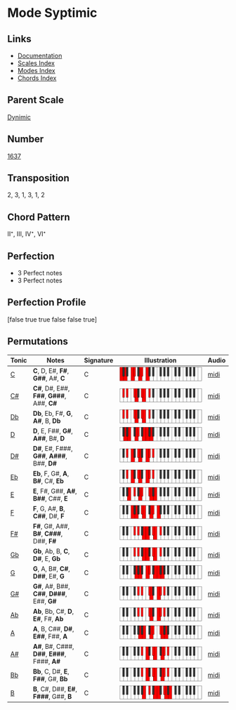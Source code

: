 # Mode Syptimic

## Links

- [Documentation](README.md)
- [Scales Index](Scales.md)
- [Modes Index](Modes.md)
- [Chords Index](Chords.md)

## Parent Scale

[Dynimic](ScaleDynimic.md)

## Number

[1637](https://ianring.com/musictheory/scales/1637)

## Transposition

2, 3, 1, 3, 1, 2

## Chord Pattern

II⁺, III, IV⁺, VI⁺

## Perfection

- 3 Perfect notes
- 3 Perfect notes

## Perfection Profile

[false true true false false true]

## Permutations

| Tonic | Notes | Signature | Illustration | Audio |
|-------|-------|-----------|--------------|-------|
| [C](ModeCNaturalSyptimic.md) | **C**, D, E#, **F#**, **G##**, A#, **C** | C | ![CNaturalSyptimic](ModeCNaturalSyptimic.png) | [midi](https://github.com/edipermadi/music/blob/main/docs/ModeCNaturalSyptimic.mid?raw=true) |
| [C#](ModeCSharpSyptimic.md) | **C#**, D#, E##, **F##**, **G###**, A##, **C#** | C | ![CSharpSyptimic](ModeCSharpSyptimic.png) | [midi](https://github.com/edipermadi/music/blob/main/docs/ModeCSharpSyptimic.mid?raw=true) |
| [Db](ModeDFlatSyptimic.md) | **Db**, Eb, F#, **G**, **A#**, B, **Db** | C | ![DFlatSyptimic](ModeDFlatSyptimic.png) | [midi](https://github.com/edipermadi/music/blob/main/docs/ModeDFlatSyptimic.mid?raw=true) |
| [D](ModeDNaturalSyptimic.md) | **D**, E, F##, **G#**, **A##**, B#, **D** | C | ![DNaturalSyptimic](ModeDNaturalSyptimic.png) | [midi](https://github.com/edipermadi/music/blob/main/docs/ModeDNaturalSyptimic.mid?raw=true) |
| [D#](ModeDSharpSyptimic.md) | **D#**, E#, F###, **G##**, **A###**, B##, **D#** | C | ![DSharpSyptimic](ModeDSharpSyptimic.png) | [midi](https://github.com/edipermadi/music/blob/main/docs/ModeDSharpSyptimic.mid?raw=true) |
| [Eb](ModeEFlatSyptimic.md) | **Eb**, F, G#, **A**, **B#**, C#, **Eb** | C | ![EFlatSyptimic](ModeEFlatSyptimic.png) | [midi](https://github.com/edipermadi/music/blob/main/docs/ModeEFlatSyptimic.mid?raw=true) |
| [E](ModeENaturalSyptimic.md) | **E**, F#, G##, **A#**, **B##**, C##, **E** | C | ![ENaturalSyptimic](ModeENaturalSyptimic.png) | [midi](https://github.com/edipermadi/music/blob/main/docs/ModeENaturalSyptimic.mid?raw=true) |
| [F](ModeFNaturalSyptimic.md) | **F**, G, A#, **B**, **C##**, D#, **F** | C | ![FNaturalSyptimic](ModeFNaturalSyptimic.png) | [midi](https://github.com/edipermadi/music/blob/main/docs/ModeFNaturalSyptimic.mid?raw=true) |
| [F#](ModeFSharpSyptimic.md) | **F#**, G#, A##, **B#**, **C###**, D##, **F#** | C | ![FSharpSyptimic](ModeFSharpSyptimic.png) | [midi](https://github.com/edipermadi/music/blob/main/docs/ModeFSharpSyptimic.mid?raw=true) |
| [Gb](ModeGFlatSyptimic.md) | **Gb**, Ab, B, **C**, **D#**, E, **Gb** | C | ![GFlatSyptimic](ModeGFlatSyptimic.png) | [midi](https://github.com/edipermadi/music/blob/main/docs/ModeGFlatSyptimic.mid?raw=true) |
| [G](ModeGNaturalSyptimic.md) | **G**, A, B#, **C#**, **D##**, E#, **G** | C | ![GNaturalSyptimic](ModeGNaturalSyptimic.png) | [midi](https://github.com/edipermadi/music/blob/main/docs/ModeGNaturalSyptimic.mid?raw=true) |
| [G#](ModeGSharpSyptimic.md) | **G#**, A#, B##, **C##**, **D###**, E##, **G#** | C | ![GSharpSyptimic](ModeGSharpSyptimic.png) | [midi](https://github.com/edipermadi/music/blob/main/docs/ModeGSharpSyptimic.mid?raw=true) |
| [Ab](ModeAFlatSyptimic.md) | **Ab**, Bb, C#, **D**, **E#**, F#, **Ab** | C | ![AFlatSyptimic](ModeAFlatSyptimic.png) | [midi](https://github.com/edipermadi/music/blob/main/docs/ModeAFlatSyptimic.mid?raw=true) |
| [A](ModeANaturalSyptimic.md) | **A**, B, C##, **D#**, **E##**, F##, **A** | C | ![ANaturalSyptimic](ModeANaturalSyptimic.png) | [midi](https://github.com/edipermadi/music/blob/main/docs/ModeANaturalSyptimic.mid?raw=true) |
| [A#](ModeASharpSyptimic.md) | **A#**, B#, C###, **D##**, **E###**, F###, **A#** | C | ![ASharpSyptimic](ModeASharpSyptimic.png) | [midi](https://github.com/edipermadi/music/blob/main/docs/ModeASharpSyptimic.mid?raw=true) |
| [Bb](ModeBFlatSyptimic.md) | **Bb**, C, D#, **E**, **F##**, G#, **Bb** | C | ![BFlatSyptimic](ModeBFlatSyptimic.png) | [midi](https://github.com/edipermadi/music/blob/main/docs/ModeBFlatSyptimic.mid?raw=true) |
| [B](ModeBNaturalSyptimic.md) | **B**, C#, D##, **E#**, **F###**, G##, **B** | C | ![BNaturalSyptimic](ModeBNaturalSyptimic.png) | [midi](https://github.com/edipermadi/music/blob/main/docs/ModeBNaturalSyptimic.mid?raw=true) |
